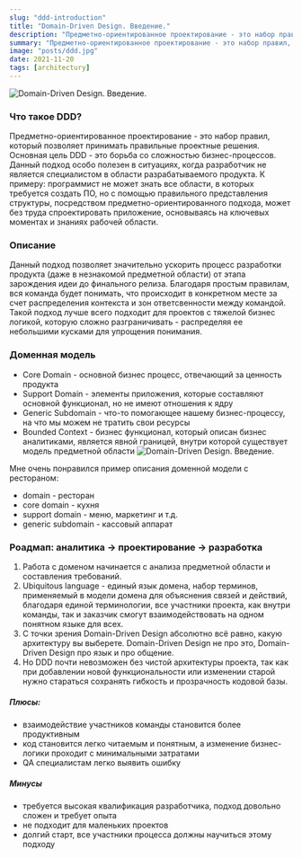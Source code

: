 ```yaml
---
slug: "ddd-introduction"
title: "Domain-Driven Design. Введение."
description: "Предметно-ориентированное проектирование - это набор правил, который позволяет принимать правильные проектные решения. Основная цель DDD - это борьба со сложностью бизнес-процессов."
summary: "Предметно-ориентированное проектирование - это набор правил, который позволяет принимать правильные проектные решения. Основная цель DDD - это борьба со сложностью бизнес-процессов."
image: "posts/ddd.jpg"
date: 2021-11-20
tags: [architectury]
---
```


![Domain-Driven Design. Введение.](posts/ddd.jpg "Domain-Driven Design. Введение.")

### Что такое DDD?
Предметно-ориентированное проектирование - это набор правил, который позволяет принимать правильные проектные решения. Основная цель DDD - это борьба со сложностью бизнес-процессов. Данный подход особо полезен в ситуациях, когда разработчик не является специалистом в области разрабатываемого продукта. К примеру: программист не может знать все области, в которых требуется создать ПО, но с помощью правильного представления структуры, посредством предметно-ориентированного подхода, может без труда спроектировать приложение, основываясь на ключевых моментах и знаниях рабочей области.

### Описание
Данный подход позволяет значительно ускорить процесс разработки продукта (даже в незнакомой предметной области) от этапа зарождения идеи до финального релиза. Благодаря простым правилам, вся команда будет понимать, что происходит в конкретном месте за счет распределения контекста и зон ответсвенности между командой. Такой подход лучше всего подходит для проектов с тяжелой бизнес логикой, которую сложно разграничивать - распределяя ее небольшими кусками для упрощения понимания.

### Доменная модель
- Core Domain - основной бизнес процесс, отвечающий за ценность продукта
- Support Domain - элементы приложения, которые составляют основной функционал, но не имеют отношения к ядру
- Generic Subdomain - что-то помогающее нашему бизнес-процессу, на что мы можем не тратить свои ресурсы
- Bounded Context - бизнес функционал, который описан бизнес аналитиками, является явной границей, внутри которой существует модель предметной области
![Domain-Driven Design. Введение.](posts/ddd-1.png "Domain-Driven Design. Введение.")

Мне очень понравился пример описания доменной модели с рестораном: 
- domain - ресторан
- core domain - кухня
- support domain - меню, маркетинг и т.д.
- generic subdomain - кассовый аппарат

### Роадмап: аналитика -> проектирование -> разработка
1. Работа с доменом начинается с анализа предметной области и составления требований.
2. Ubiquitous language - единый язык домена, набор терминов, применяемый в модели домена для объяснения связей и действий, благодаря единой терминологии, все участники проекта, как внутри команды, так и заказчик смогут взаимодействовать на одном понятном языке для всех.
3. С точки зрения Domain-Driven Design абсолютно всё равно, какую архитектуру вы выберете. Domain-Driven Design не про это, Domain-Driven Design про язык и про общение.
4. Но DDD почти невозможен без чистой архитектуры проекта, так как при добавлении новой функциональности или изменении старой нужно стараться сохранять гибкость и прозрачность кодовой базы. 

##### Плюсы:
- взаимодействие участников команды становится более продуктивным
- код становится легко читаемым и понятным, а изменение бизнес-логики проходит с минимальными затратами 
- QA специалистам легко выявить ошибку

##### Минусы
- требуется высокая квалификация разработчика, подход довольно сложен и требует опыта
- не подходит для маленьких проектов
- долгий старт, все участники процесса должны научиться этому подходу